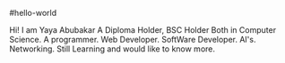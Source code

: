 #hello-world

Hi! I am Yaya Abubakar
A Diploma Holder, BSC Holder Both in Computer Science.
A programmer.
Web Developer.
SoftWare Developer.
AI's.
Networking.
Still Learning and would like to know more.
